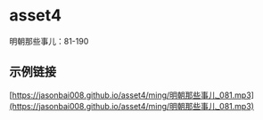 # asset4
明朝那些事儿：81-190

## 示例链接

[https://jasonbai008.github.io/asset4/ming/明朝那些事儿_081.mp3](https://jasonbai008.github.io/asset4/ming/明朝那些事儿_081.mp3)

